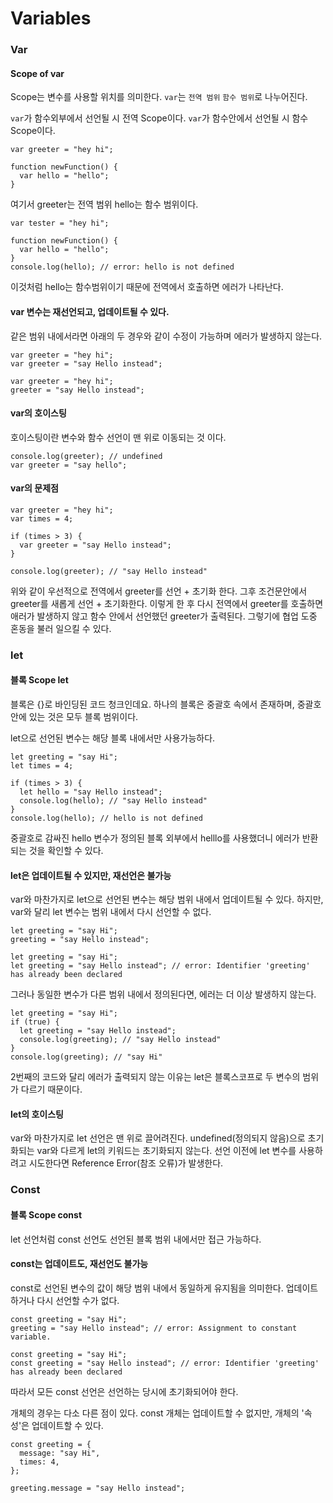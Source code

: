 # Variables

### Var

#### Scope of var

Scope는 변수를 사용할 위치를 의미한다. `var`는 `전역 범위` `함수 범위`로 나누어진다.

`var`가 함수외부에서 선언될 시 전역 Scope이다.
`var`가 함수안에서 선언될 시 함수 Scope이다.

```tsx
var greeter = "hey hi";

function newFunction() {
  var hello = "hello";
}
```

여기서 greeter는 전역 범위 hello는 함수 범위이다.

```tsx
var tester = "hey hi";

function newFunction() {
  var hello = "hello";
}
console.log(hello); // error: hello is not defined
```

이것처럼 hello는 함수범위이기 때문에 전역에서 호출하면 에러가 나타난다.

#### var 변수는 재선언되고, 업데이트될 수 있다.

같은 범위 내에서라면 아래의 두 경우와 같이 수정이 가능하며 에러가 발생하지 않는다.

```tsx
var greeter = "hey hi";
var greeter = "say Hello instead";
```

```tsx
var greeter = "hey hi";
greeter = "say Hello instead";
```

#### var의 호이스팅

호이스팅이란 변수와 함수 선언이 맨 위로 이동되는 것 이다.

```tsx
console.log(greeter); // undefined
var greeter = "say hello";
```

#### var의 문제점

```tsx
var greeter = "hey hi";
var times = 4;

if (times > 3) {
  var greeter = "say Hello instead";
}

console.log(greeter); // "say Hello instead"
```

위와 같이 우선적으로 전역에서 greeter를 선언 + 초기화 한다. 그후 조건문안에서 greeter를 새롭게 선언 + 초기화한다. 이렇게 한 후 다시 전역에서 greeter를 호출하면 애러가 발생하지 않고 함수 안에서 선언했던 greeter가 출력된다. 그렇기에 협업 도중 혼동을 불러 일으킬 수 있다.

### let

#### 블록 Scope let

블록은 {}로 바인딩된 코드 청크인데요. 하나의 블록은 중괄호 속에서 존재하며, 중괄호 안에 있는 것은 모두 블록 범위이다.

let으로 선언된 변수는 해당 블록 내에서만 사용가능하다.

```tsx
let greeting = "say Hi";
let times = 4;

if (times > 3) {
  let hello = "say Hello instead";
  console.log(hello); // "say Hello instead"
}
console.log(hello); // hello is not defined
```

중괄호로 감싸진 hello 변수가 정의된 블록 외부에서 helllo를 사용했더니 에러가 반환되는 것을 확인할 수 있다.

#### let은 업데이트될 수 있지만, 재선언은 불가능

var와 마찬가지로 let으로 선언된 변수는 해당 범위 내에서 업데이트될 수 있다.
하지만, var와 달리 let 변수는 범위 내에서 다시 선언할 수 없다.

```tsx
let greeting = "say Hi";
greeting = "say Hello instead";
```

```tsx
let greeting = "say Hi";
let greeting = "say Hello instead"; // error: Identifier 'greeting' has already been declared
```

그러나 동일한 변수가 다른 범위 내에서 정의된다면, 에러는 더 이상 발생하지 않는다.

```tsx
let greeting = "say Hi";
if (true) {
  let greeting = "say Hello instead";
  console.log(greeting); // "say Hello instead"
}
console.log(greeting); // "say Hi"
```

2번째의 코드와 달리 에러가 출력되지 않는 이유는 let은 블록스코프로 두 변수의 범위가 다르기 때문이다.

#### let의 호이스팅

var와 마찬가지로 let 선언은 맨 위로 끌어려진다. undefined(정의되지 않음)으로 초기화되는 var와 다르게 let의 키워드는 초기화되지 않는다. 선언 이전에 let 변수를 사용하려고 시도한다면 Reference Error(참조 오류)가 발생한다.

### Const

#### 블록 Scope const

let 선언처럼 const 선언도 선언된 블록 범위 내에서만 접근 가능하다.

#### const는 업데이트도, 재선언도 불가능

const로 선언된 변수의 값이 해당 범위 내에서 동일하게 유지됨을 의미한다. 업데이트하거나 다시 선언할 수가 없다.

```tsx
const greeting = "say Hi";
greeting = "say Hello instead"; // error: Assignment to constant variable.
```

```tsx
const greeting = "say Hi";
const greeting = "say Hello instead"; // error: Identifier 'greeting' has already been declared
```

따라서 모든 const 선언은 선언하는 당시에 초기화되어야 한다.

개체의 경우는 다소 다른 점이 있다. const 개체는 업데이트할 수 없지만, 개체의 '속성'은 업데이트할 수 있다.

```tsx
const greeting = {
  message: "say Hi",
  times: 4,
};
```

```tsx
greeting.message = "say Hello instead";
```
